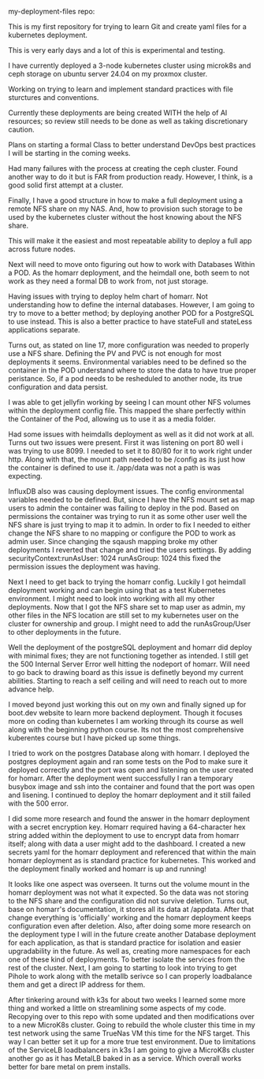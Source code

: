 my-deployment-files repo:  

This is my first repository for trying to learn Git and create yaml files for a kubernetes deployment.  

This is very early days and a lot of this is experimental and testing.  

I have currently deployed a 3-node kubernetes cluster using microk8s and ceph storage on ubuntu server 24.04 on my proxmox cluster.  

Working on trying to learn and implement standard practices with file sturctures and conventions.  

Currently these deployments are being created WITH the help of AI resources; so review still needs to be done as well as taking discretionary caution.  

Plans on starting a formal Class to better understand DevOps best practices I will be starting in the coming weeks. 

Had many failures with the process at creating the ceph cluster.  Found another way to do it but is FAR from production ready.  However, I think, is a good solid first attempt at a cluster.

Finally, I have a good structure in how to make a full deployment using a remote NFS share on my NAS.  And, how to provision such storage to be used by the kubernetes cluster without the host knowing about the NFS share.

This will make it the easiest and most repeatable ability to deploy a full app across future nodes.

Next will need to move onto figuring out how to work with Databases Within a POD.  As the homarr deployment, and the heimdall one, both seem to not work as they need a formal DB to work from, not just storage. 

Having issues with trying to deploy helm chart of homarr. Not understanding how to define the internal databases.  However, I am going to try to move to a better method; by deploying another POD for a PostgreSQL to use instead.  This is also a better practice to have stateFull and stateLess applications separate.  

Turns out, as stated on line 17, more configuration was needed to properly use a NFS share.  Defining the PV and PVC is not enough for most deployments it seems.  Environmental variables need to be defined so the container in the POD understand where to store the data to have true proper peristance.  So, if a pod needs to be resheduled to another node, its true configuration and data persist.  

I was able to get jellyfin working by seeing I can mount other NFS volumes within the deployment config file.  This mapped the share perfectly within the Container of the Pod, allowing us to use it as a media folder. 

Had some issues with heimdalls deployment as well as it did not work at all.  Turns out two issues were present.  First it was listening on port 80 well i was trying to use 8099.  I needed to set it to 80/80 for it to work right under http.  Along with that, the mount path needed to be /config as its just how the container is defined to use it.  /app/data was not a path is was expecting.  

InfluxDB also was causing deployment issues.  The config environmental variables needed to be defined. But, since I have the NFS mount set as map users to admin the container was failing to deploy in the pod.  Based on permissions the container was trying to run it as some other user well the NFS share is just trying to map it to admin.  In order to fix I needed to either change the NFS share to no mapping or configure the POD to work as admin user.  Since changing the sqaush mapping broke my other deployments I reverted that change and tried the users settings.  By adding securityContext:runAsUser: 1024  runAsGroup: 1024 this fixed the permission issues the deployment was having. 

Next I need to get back to trying the homarr config.  Luckily I got heimdall deployment working and can begin using that as a test Kubernetes environment. I might need to look into working with all my other deployments. Now that I got the NFS share set to map user as admin, my other files in the NFS location are still set to my kubernetes user on the cluster for ownership and group.  I might need to add the runAsGroup/User to other deployments in the future.

Well the deployment of the postgreSQL deployment and homarr did deploy with minimal fixes; they are not functioning together as intended.  I still get the 500 Internal Server Error well hitting the nodeport of homarr.  Will need to go back to drawing board as this issue is definetly beyond my current abilities.  Starting to reach a self ceiling and will need to reach out to more advance help.

I moved beyond just working this out on my own and finally signed up for boot.dev website to learn more backend deployment.  Though it focuses more on coding than kubernetes I am working through its course as well along with the beginning python course.  Its not the most comprehensive kuberentes course but I have picked up some things. 

I tried to work on the postgres Database along with homarr.  I deployed the postgres deployment again and ran some tests on the Pod to make sure it deployed correctly and the port was open and listening on the user created for homarr.  After the deployment went successfully I ran a temporary busybox image and ssh into the container and found that the port was open and lisening.  I continued to deploy the homarr deployment and it still failed with the 500 error. 

I did some more research and found the answer in the homarr deployment with a secret encryption key. Homarr required having a 64-character hex string added within the deployment to use to encrypt data from homarr itself; along with data a user might add to the dashboard. I created a new secrets yaml for the homarr deployment and referenced that within the main homarr deployment as is standard practice for kubernetes.  This worked and the deployment finally worked and homarr is up and running!

It looks like one aspect was overseen.  It turns out the volume mount in the homarr deployment was not what it expected.  So the data was not storing to the NFS share and the configuration did not survive deletion.  Turns out, base on homarr's documentation, it stores all its data at    /appdata.  After that change everything is 'officially' working and the homarr deployment keeps configuration even after deletion.  Also, after doing some more research on the deployment type I will in the future create another Database deployment for each application, as that is standard practice for isolation and easier upgradability in the future.  As well as, creating more namespaces for each one of these kind of deployments.  To better isolate the services from the rest of the cluster. Next, I am going to starting to look into trying to get Pihole to work along with the metallb serivce so I can properly loadbalance them and get a direct IP address for them.  

After tinkering around with k3s for about two weeks I learned some more thing and worked a little on streamlining some aspects of my code.  Recopying over to this repo with some updated and then modifications over to a new MicroK8s cluster.  Going to rebuild the whole cluster this time in my test network using the same TrueNas VM this time for the NFS target.  This way I can better set it up for a more true test environment.  Due to limitations of the ServiceLB loadbalancers in k3s I am going to give a MicroK8s cluster another go as it has MetalLB baked in as a service.  Which overall works better for bare metal on prem installs. 
